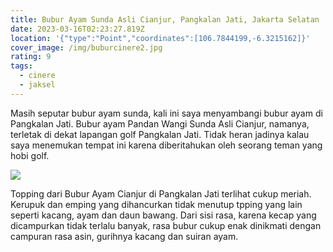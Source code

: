 ```yaml
---
title: Bubur Ayam Sunda Asli Cianjur, Pangkalan Jati, Jakarta Selatan
date: 2023-03-16T02:23:27.819Z
location: '{"type":"Point","coordinates":[106.7844199,-6.3215162]}'
cover_image: /img/buburcinere2.jpg
rating: 9
tags:
  - cinere
  - jaksel
---
```

Masih seputar bubur ayam sunda, kali ini saya menyambangi bubur ayam di Pangkalan Jati. Bubur ayam Pandan Wangi Sunda Asli Cianjur, namanya, terletak di dekat lapangan golf Pangkalan Jati. Tidak heran jadinya kalau saya menemukan tempat ini karena diberitahukan oleh seorang teman yang hobi golf.

![](/img/buburcinere1.jpg)

Topping dari Bubur Ayam Cianjur di Pangkalan Jati terlihat cukup meriah. Kerupuk dan emping yang dihancurkan tidak menutup tpping yang lain seperti kacang, ayam dan daun bawang. Dari sisi rasa, karena kecap yang dicampurkan tidak terlalu banyak, rasa bubur cukup enak dinikmati dengan campuran rasa asin, gurihnya kacang dan suiran ayam.
